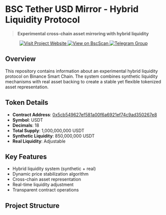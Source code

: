 # BSC Tether USD Mirror - Hybrid Liquidity Protocol

> **Experimental cross-chain asset mirroring with hybrid liquidity**

<div align="center">
  <a href="https://remember711.github.io/BSC-Tether-USD-Mirror/website/">
    <img src="https://img.shields.io/badge/Visit-Project_Website-2ecc71?style=for-the-badge&logo=github" alt="Visit Project Website">
  </a>
  <a href="https://bscscan.com/token/0x5cb549627ef581a00f6a6921ef74c9ad350267e8">
    <img src="https://img.shields.io/badge/View-BscScan-ffc107?style=for-the-badge&logo=binance" alt="View on BscScan">
  </a>
  <a href="https://t.me/bsc_research_group">
    <img src="https://img.shields.io/badge/Join-Telegram_Group-0088cc?style=for-the-badge&logo=telegram" alt="Telegram Group">
  </a>
</div>

## Overview

This repository contains information about an experimental hybrid liquidity protocol on Binance Smart Chain. The system combines synthetic liquidity mechanisms with real asset backing to create a stable yet flexible tokenized asset representation.

## Token Details

- **Contract Address**: [0x5cb549627ef581a00f6a6921ef74c9ad350267e8](https://bscscan.com/token/0x5cb549627ef581a00f6a6921ef74c9ad350267e8)
- **Symbol**: USDT
- **Decimals**: 18
- **Total Supply**: 1,000,000,000 USDT
- **Synthetic Liquidity**: 850,000,000 USDT
- **Real Liquidity**: Adjustable

## Key Features

- Hybrid liquidity system (synthetic + real)
- Dynamic price stabilization algorithm
- Cross-chain asset representation
- Real-time liquidity adjustment
- Transparent contract operations

## Project Structure

